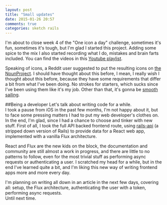 ```yaml
---
layout: post
title: "Small updates"
date: 2015-01-26 20:57
comments: true
categories: sketch rails
---
```

I'm about to close week 4 of the "One icon a day" challenge, sometimes it's fun, sometimes it's tough, but I'm glad I started this project. Adding some spice to the mix I also started recording what I do, mistakes and brain farts included. You can find the videos in this [Youtube playlist](https://www.youtube.com/playlist?list=PL9N7C4VLxpJWOW8Au9VZyVXcR1lRFnMKD).  
<!-- More -->
Speaking of icons, a Reddit user suggested to put the resulting icons on [the NounProject](http://thenounproject.com/). I should have thought about this before, I mean, I really wish I thought about this before, because they have some requirements that differ a bit from what I've been doing. No strokes for starters, which sucks since I've been using them like it's my job. Other than that, it's gonna be [smooth sailing](https://www.youtube.com/watch?v=QetvK6ldl2s).

##Being a developer
Let's talk about writing code for a while.  
I took a pause from iOS in the past few months, I'm not happy about it, but to face some pressing matters I had to put my web developer's clothes on. 
In the end, I'm glad, since I had a chance to choose and tinker with new stuff. First of all, I took the full API backed frontend route, using [rails-api](https://github.com/rails-api/rails-api) (a stripped down version of Rails) to provide data for a React web app, implemented with a vanilla Flux architecture. 

React and Flux are the new kids on the block, the documentation and community are still almost a work in progress, and there are little to no patterns to follow, even for the most trivial stuff as performing async requests or authenticating a user. 
I scratched my head for a while, but in the end I've learned quite a bit, and I'm liking this new way of writing frontend apps more and more every day.  

I'm planning on writing all down in an article in the next few days, covering all: setup, the Flux architecture, authenticating the user with a token, performing async requests.  
Until next time.

